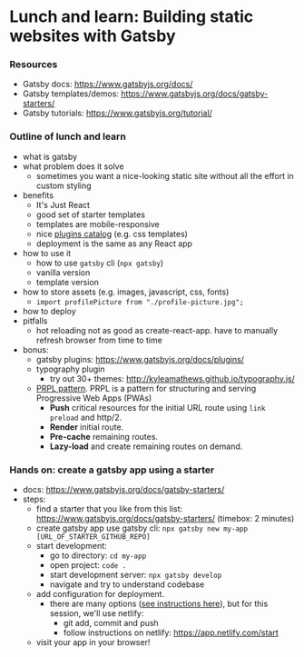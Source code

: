 # Lunch and learn: Building static websites with Gatsby

### Resources
- Gatsby docs: https://www.gatsbyjs.org/docs/
- Gatsby templates/demos: https://www.gatsbyjs.org/docs/gatsby-starters/
- Gatsby tutorials: https://www.gatsbyjs.org/tutorial/

### Outline of lunch and learn
- what is gatsby
- what problem does it solve
  - sometimes you want a nice-looking static site without all the effort in custom styling
- benefits
  - It's Just React
  - good set of starter templates
  - templates are mobile-responsive
  - nice [plugins catalog](https://www.gatsbyjs.org/plugins/) (e.g. css templates)
  - deployment is the same as any React app
- how to use it
  - how to use `gatsby` cli (`npx gatsby`)
  - vanilla version
  - template version
- how to store assets (e.g. images, javascript, css, fonts)
  - `import profilePicture from "./profile-picture.jpg";`
- how to deploy 
- pitfalls
  - hot reloading not as good as create-react-app. have to manually refresh browser from time to time
- bonus:
  - gatsby plugins: https://www.gatsbyjs.org/docs/plugins/
  - typography plugin
    - try out 30+ themes: http://kyleamathews.github.io/typography.js/
  - [PRPL pattern](https://www.gatsbyjs.org/docs/prpl-pattern/). PRPL is a pattern for structuring and serving Progressive Web Apps (PWAs)
    - **Push** critical resources for the initial URL route using `link preload` and http/2.
    - **Render** initial route.
    - **Pre-cache** remaining routes.
    - **Lazy-load** and create remaining routes on demand.


### Hands on: create a gatsby app using a starter
  - docs: https://www.gatsbyjs.org/docs/gatsby-starters/
  - steps:
    - find a starter that you like from this list: https://www.gatsbyjs.org/docs/gatsby-starters/ (timebox: 2 minutes)
    - create gatsby app use gatsby cli: `npx gatsby new my-app [URL_OF_STARTER_GITHUB_REPO]`
    - start development:
      - go to directory: `cd my-app`
      - open project: `code .`
      - start development server: `npx gatsby develop`
      - navigate and try to understand codebase
    - add configuration for deployment. 
      - there are many options ([see instructions here](https://www.gatsbyjs.org/docs/deploy-gatsby/)), but for this session, we'll use netlify:
        - git add, commit and push
        - follow instructions on netlify: https://app.netlify.com/start
    - visit your app in your browser!